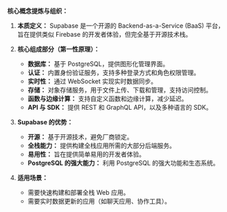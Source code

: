 

**核心概念提炼与组织：**

1.  **本质定义：** Supabase 是一个开源的 Backend-as-a-Service (BaaS) 平台，旨在提供类似 Firebase 的开发者体验，但完全基于开源技术栈。
2.  **核心组成部分（第一性原理）：**

    *   **数据库：** 基于 PostgreSQL，提供图形化管理界面。
    *   **认证：** 内置身份验证服务，支持多种登录方式和角色权限管理。
    *   **实时性：** 通过 WebSocket 实现实时数据同步。
    *   **存储：** 对象存储服务，用于文件上传、下载和管理，支持访问控制。
    *   **函数与边缘计算：** 支持自定义函数和边缘计算，减少延迟。
    *   **API 与 SDK：** 提供 REST 和 GraphQL API，以及多种语言的 SDK。
3.  **Supabase 的优势：**
    *   **开源：** 基于开源技术，避免厂商锁定。
    *   **全栈能力：** 提供构建全栈应用所需的大部分后端服务。
    *   **易用性：** 旨在提供简单易用的开发者体验。
    *   **PostgreSQL 的强大能力：** 利用 PostgreSQL 的强大功能和生态系统。
4.  **适用场景：**
    *   需要快速构建和部署全栈 Web 应用。
    *   需要实时数据更新的应用（如聊天应用、协作工具）。

